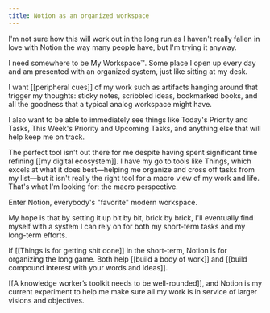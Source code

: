 ```yaml
---
title: Notion as an organized workspace
---
```

I'm not sure how this will work out in the long run as I haven't really fallen in love with Notion the way many people have, but I'm trying it anyway.

I need somewhere to be My Workspace™. Some place I open up every day and am presented with an organized system, just like sitting at my desk.

I want [[peripheral cues]] of my work such as artifacts hanging around that trigger my thoughts: sticky notes, scribbled ideas, bookmarked books, and all the goodness that a typical analog workspace might have.

I also want to be able to immediately see things like Today's Priority and Tasks, This Week's Priority and Upcoming Tasks, and anything else that will help keep me on track.

The perfect tool isn't out there for me despite having spent significant time refining [[my digital ecosystem]]. I have my go to tools like Things, which excels at what it does best—helping me organize and cross off tasks from my list—but it isn't really the right tool for a macro view of my work and life. That's what I'm looking for: the macro perspective.

Enter Notion, everybody's "favorite" modern workspace.

My hope is that by setting it up bit by bit, brick by brick, I'll eventually find myself with a system I can rely on for both my short-term tasks and my long-term efforts.

If [[Things is for getting shit done]] in the short-term, Notion is for organizing the long game. Both help [[build a body of work]] and [[build compound interest with your words and ideas]].

[[A knowledge worker’s toolkit needs to be well-rounded]], and Notion is my current experiment to help me make sure all my work is in service of larger visions and objectives.